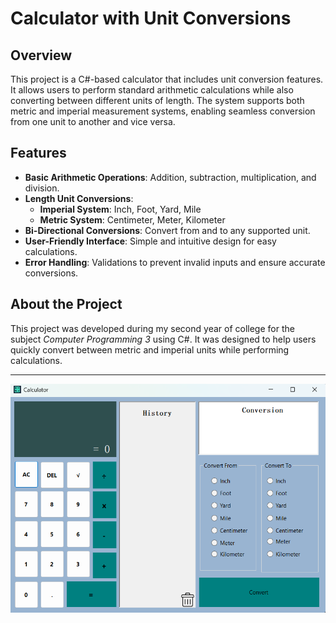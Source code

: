 # Calculator with Unit Conversions

## Overview
This project is a C#-based calculator that includes unit conversion features. It allows users to perform standard arithmetic calculations while also converting between different units of length. The system supports both metric and imperial measurement systems, enabling seamless conversion from one unit to another and vice versa.

## Features
- **Basic Arithmetic Operations**: Addition, subtraction, multiplication, and division.
- **Length Unit Conversions**:
  - **Imperial System**: Inch, Foot, Yard, Mile
  - **Metric System**: Centimeter, Meter, Kilometer
- **Bi-Directional Conversions**: Convert from and to any supported unit.
- **User-Friendly Interface**: Simple and intuitive design for easy calculations.
- **Error Handling**: Validations to prevent invalid inputs and ensure accurate conversions.

## About the Project
This project was developed during my second year of college for the subject *Computer Programming 3* using C#. It was designed to help users quickly convert between metric and imperial units while performing calculations.

---

![App Screenshot](Resources/calculator-with-unit-conversions-screenshot.png)

